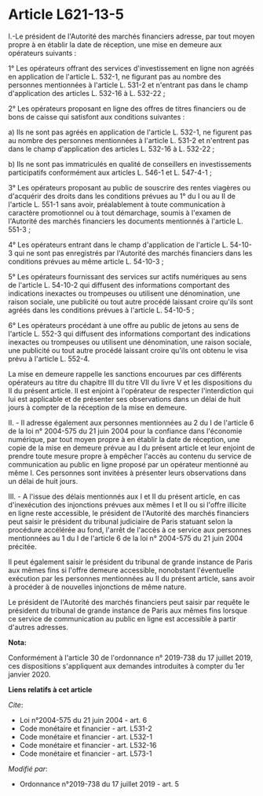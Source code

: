 # Article L621-13-5

I.-Le président de l'Autorité des marchés financiers adresse, par tout moyen propre à en établir la date de réception, une
mise en demeure aux opérateurs suivants :

1° Les opérateurs offrant des services d'investissement en ligne non agréés en application de l'article L. 532-1, ne figurant
pas au nombre des personnes mentionnées à l'article L. 531-2 et n'entrant pas dans le champ d'application des articles L.
532-16 à L. 532-22 ;

2° Les opérateurs proposant en ligne des offres de titres financiers ou de bons de caisse qui satisfont aux conditions
suivantes :

a) Ils ne sont pas agréés en application de l'article L. 532-1, ne figurent pas au nombre des personnes mentionnées à
l'article L. 531-2 et n'entrent pas dans le champ d'application des articles L. 532-16 à L. 532-22 ;

b) Ils ne sont pas immatriculés en qualité de conseillers en investissements participatifs conformément aux articles L. 546-1
et L. 547-4-1 ;

3° Les opérateurs proposant au public de souscrire des rentes viagères ou d'acquérir des droits dans les conditions prévues
au 1° du I ou au II de l'article L. 551-1 sans avoir, préalablement à toute communication à caractère promotionnel ou à tout
démarchage, soumis à l'examen de l'Autorité des marchés financiers les documents mentionnés à l'article L. 551-3 ;

4° Les opérateurs entrant dans le champ d'application de l'article L. 54-10-3 qui ne sont pas enregistrés par l'Autorité des
marchés financiers dans les conditions prévues au même article L. 54-10-3 ;

5° Les opérateurs fournissant des services sur actifs numériques au sens de l'article L. 54-10-2 qui diffusent des
informations comportant des indications inexactes ou trompeuses ou utilisent une dénomination, une raison sociale, une
publicité ou tout autre procédé laissant croire qu'ils sont agréés dans les conditions prévues à l'article L. 54-10-5 ;

6° Les opérateurs procédant à une offre au public de jetons au sens de l'article L. 552-3 qui diffusent des informations
comportant des indications inexactes ou trompeuses ou utilisent une dénomination, une raison sociale, une publicité ou tout
autre procédé laissant croire qu'ils ont obtenu le visa prévu à l'article L. 552-4.

La mise en demeure rappelle les sanctions encourues par ces différents opérateurs au titre du chapitre III du titre VII du
livre V et les dispositions du II du présent article. Il est enjoint à l'opérateur de respecter l'interdiction qui lui est
applicable et de présenter ses observations dans un délai de huit jours à compter de la réception de la mise en demeure.

II. - Il adresse également aux personnes mentionnées au 2 du I de l'article 6 de la loi n° 2004-575 du 21 juin 2004 pour la
confiance dans l'économie numérique, par tout moyen propre à en établir la date de réception, une copie de la mise en demeure
prévue au I du présent article et leur enjoint de prendre toute mesure propre à empêcher l'accès au contenu du service de
communication au public en ligne proposé par un opérateur mentionné au même I. Ces personnes sont invitées à présenter leurs
observations dans un délai de huit jours.

III. - A l'issue des délais mentionnés aux I et II du présent article, en cas d'inexécution des injonctions prévues aux mêmes
I et II ou si l'offre illicite en ligne reste accessible, le président de l'Autorité des marchés financiers peut saisir le
président du tribunal judiciaire de Paris statuant selon la procédure accélérée au fond, l'arrêt de l'accès à ce service aux
personnes mentionnées au 1 du I de l'article 6 de la loi n° 2004-575 du 21 juin 2004 précitée.

Il peut également saisir le président du tribunal de grande instance de Paris aux mêmes fins si l'offre demeure accessible,
nonobstant l'éventuelle exécution par les personnes mentionnées au II du présent article, sans avoir à procéder à de
nouvelles injonctions de même nature.

Le président de l'Autorité des marchés financiers peut saisir par requête le président du tribunal de grande instance de
Paris aux mêmes fins lorsque ce service de communication au public en ligne est accessible à partir d'autres adresses.

**Nota:**

Conformément à l'article 30 de l'ordonnance n° 2019-738 du 17 juillet 2019, ces dispositions s'appliquent aux demandes
introduites à compter du 1er janvier 2020.

**Liens relatifs à cet article**

_Cite_:

  - Loi n°2004-575 du 21 juin 2004 - art. 6
  - Code monétaire et financier - art. L531-2
  - Code monétaire et financier - art. L532-1
  - Code monétaire et financier - art. L532-16
  - Code monétaire et financier - art. L573-1

_Modifié par_:

  - Ordonnance n°2019-738 du 17 juillet 2019 - art. 5
